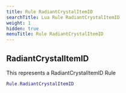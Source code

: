 ```yaml
---
title: Rule RadiantCrystalItemID
searchTitle: Lua Rule RadiantCrystalItemID
weight: 1
hidden: true
menuTitle: Rule RadiantCrystalItemID
---
```

## RadiantCrystalItemID

This represents a RadiantCrystalItemID Rule
```lua
Rule.RadiantCrystalItemID
```